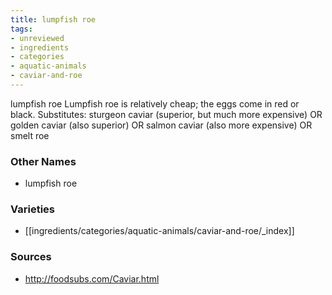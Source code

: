 ```yaml
---
title: lumpfish roe
tags:
- unreviewed
- ingredients
- categories
- aquatic-animals
- caviar-and-roe
---
```

lumpfish roe Lumpfish roe is relatively cheap; the eggs come in red or black. Substitutes: sturgeon caviar (superior, but much more expensive) OR golden caviar (also superior) OR salmon caviar (also more expensive) OR smelt roe

### Other Names

* lumpfish roe

### Varieties

* [[ingredients/categories/aquatic-animals/caviar-and-roe/_index]]

### Sources
* http://foodsubs.com/Caviar.html
